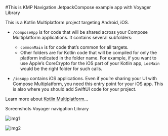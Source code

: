 #This is KMP Navigation JetpackCompose example app with Voyager Library

This is a Kotlin Multiplatform project targeting Android, iOS.

* `/composeApp` is for code that will be shared across your Compose Multiplatform applications.
  It contains several subfolders:
  - `commonMain` is for code that’s common for all targets.
  - Other folders are for Kotlin code that will be compiled for only the platform indicated in the folder name.
    For example, if you want to use Apple’s CoreCrypto for the iOS part of your Kotlin app,
    `iosMain` would be the right folder for such calls.

* `/iosApp` contains iOS applications. Even if you’re sharing your UI with Compose Multiplatform, 
  you need this entry point for your iOS app. This is also where you should add SwiftUI code for your project.


Learn more about [Kotlin Multiplatform](https://www.jetbrains.com/help/kotlin-multiplatform-dev/get-started.html)…

Screenshots Voyager navigation Library

![img1](https://github.com/HusseinKamal/VoyagerNavigationKMP/assets/29864161/31f0576c-a680-416c-ac9e-32531a7615e6)

![img2](https://github.com/HusseinKamal/VoyagerNavigationKMP/assets/29864161/e9ec81a3-735d-4749-80f4-3306311d772b)
